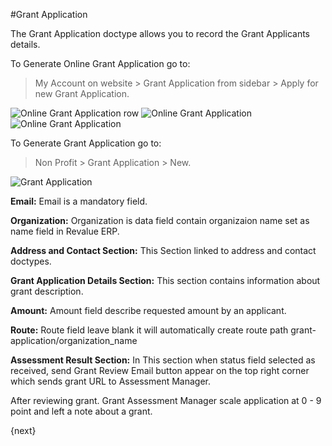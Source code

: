 #Grant Application

The Grant Application doctype allows you to record the Grant Applicants details.

To Generate Online Grant Application go to:

> My Account on website > Grant Application from sidebar > Apply for new Grant Application.


<img class="screenshot" alt="Online Grant Application row" src="{{docs_base_url}}/assets/img/non_profit/grant_application/grant_application_row.png">

<img class="screenshot" alt="Online Grant Application" src="{{docs_base_url}}/assets/img/non_profit/grant_application/online_grant_application_1.png">

<img class="screenshot" alt="Online Grant Application" src="{{docs_base_url}}/assets/img/non_profit/grant_application/grant_portal.png">


To Generate Grant Application go to:

> Non Profit > Grant Application > New.


<img class="screenshot" alt="Grant Application" src="{{docs_base_url}}/assets/img/non_profit/grant_application/grant_application.png">


**Email:** Email is a mandatory field.

**Organization:** Organization is data field contain organizaion name set as name field in Revalue ERP.


**Address and Contact Section:** This Section linked to address and contact doctypes.

**Grant Application Details Section:** This section contains information about grant description.

**Amount:** Amount field describe requested amount by an applicant.

**Route:** Route field leave blank it will automatically create route path grant-application/organization_name

**Assessment Result Section:** In This section when status field selected as received, send Grant Review Email button appear on the top right corner which sends grant URL to Assessment Manager.

After reviewing grant. Grant Assessment Manager scale application at 0 - 9 point and left a note about a grant.


{next}